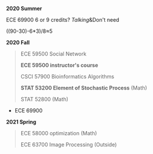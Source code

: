 **2020 Summer**

ECE 69900	6 or 9 credits? *Talking*&Don't need

((90-30)-6*3)/8$\approx$5

**2020 Fall**

> ECE 59500	Social Network 
>
> **ECE 59500	instructor's course**	
>
> CSCI 57900	Bioinformatics Algorithms
>
> **STAT 53200   Element of Stochastic Process** (Math)
>
> STAT 52800 (Math)

+ ECE 69900 

**2021 Spring**

> ECE 58000 optimization (Math)
>
> ECE 63700 Image Processing (Outside)

